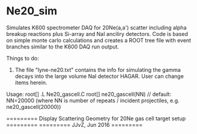 # Ne20_sim
Simulates K600 spectrometer DAQ for 20Ne(a,a') scatter including alpha breakup reactions plus Si-array and NaI anciliry detectors. Code is based on simple monte carlo calculations and creates a ROOT tree file with event branches similar to the K600 DAQ run output.

Things to do:
1) The file "lyne-ne20.txt" contains the info for simulating the gamma decays into the large volume NaI detector HAGAR. User can change items herein.

Usage:
 root[] .L Ne20_gascell.C
 root[] ne20_gascell(NN)      // default: NN=20000 
        (where NN is number of repeats / incident projectiles, e.g. ne20_gascell(20000)) 
        


========= Display Scattering Geometry for 20Ne gas cell target setup =========
========= JJvZ, Jun 2016 =========
